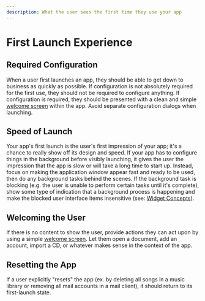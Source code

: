 ```yaml
---
description: What the user sees the first time they use your app
---
```


# First Launch Experience

## Required Configuration

When a user first launches an app, they should be able to get down to business as quickly as possible. If configuration is not absolutely required for the first use, they should not be required to configure anything. If configuration is required, they should be presented with a clean and simple [welcome screen](./#welcome-screen) within the app. Avoid separate configuration dialogs when launching.

## Speed of Launch

Your app's first launch is the user's first impression of your app; it's a chance to really show off its design and speed. If your app has to configure things in the background before visibly launching, it gives the user the impression that the app is slow or will take a long time to start up. Instead, focus on making the application window appear fast and ready to be used, then do any background tasks behind the scenes. If the background task is blocking \(e.g. the user is unable to perform certain tasks until it's complete\), show some type of indication that a background process is happening and make the blocked user interface items insensitive \(see: [Widget Concepts](./#widget-concepts)\).

## Welcoming the User

If there is no content to show the user, provide actions they can act upon by using a simple [welcome screen](./#welcome-screen). Let them open a document, add an account, import a CD, or whatever makes sense in the context of the app.

## Resetting the App

If a user explicitly "resets" the app \(ex. by deleting all songs in a music library or removing all mail accounts in a mail client\), it should return to its first-launch state.

